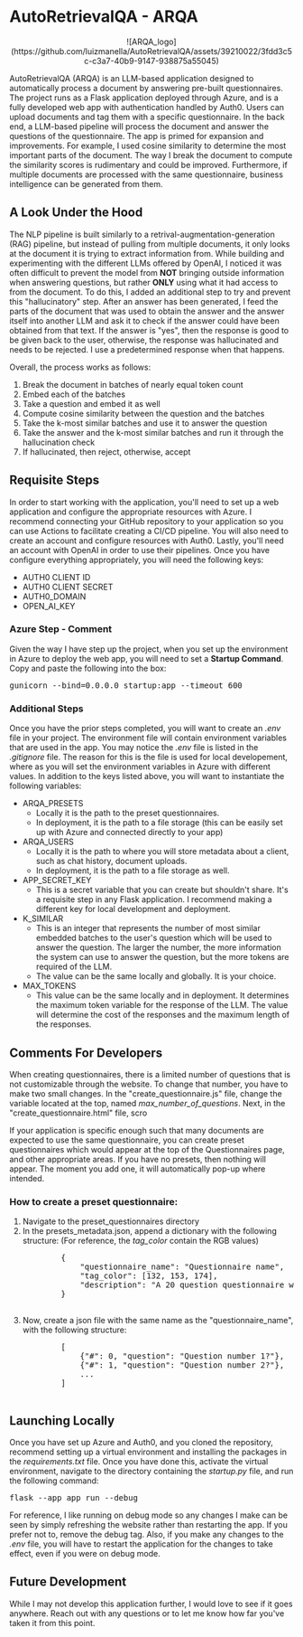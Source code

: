 # AutoRetrievalQA - ARQA
<div align="center">
![ARQA_logo](https://github.com/luizmanella/AutoRetrievalQA/assets/39210022/3fdd3c5c-c3a7-40b9-9147-938875a55045)
</div>

<p>AutoRetrievalQA (ARQA) is an LLM-based application designed to automatically process a document by answering pre-built questionnaires. The project runs as a Flask application deployed through Azure, and is a fully developed web app with authentication handled by Auth0. Users can upload documents and tag them with a specific questionnaire. In the back end, a LLM-based pipeline will process the document and answer the questions of the questionnaire. The app is primed for expansion and improvements. For example, I used cosine similarity to determine the most important parts of the document. The way I break the document to compute the similarity scores is rudimentary and could be improved. Furthermore, if multiple documents are processed with the same questionnaire, business intelligence can be generated from them.</p>

<h2>A Look Under the Hood</h2>
<p>The NLP pipeline is built similarly to a retrival-augmentation-generation (RAG) pipeline, but instead of pulling from multiple documents, it only looks at the document it is trying to extract information from. While building and experimenting with the different LLMs offered by OpenAI, I noticed it was often difficult to prevent the model from <b>NOT</b> bringing outside information when answering questions, but rather <b>ONLY</b> using what it had access to from the document. To do this, I added an additional step to try and prevent this "hallucinatory" step. After an answer has been generated, I feed the parts of the document that was used to obtain the answer and the answer itself into another LLM and ask it to check if the answer could have been obtained from that text. If the answer is "yes", then the response is good to be given back to the user, otherwise, the response was hallucinated and needs to be rejected. I use a predetermined response when that happens.</p> Overall, the process works as follows:
<ol>
    <li>Break the document in batches of nearly equal token count</li>
    <li>Embed each of the batches</li>
    <li>Take a question and embed it as well</li>
    <li>Compute cosine similarity between the question and the batches</li>
    <li>Take the k-most similar batches and use it to answer the question</li>
    <li>Take the answer and the k-most similar batches and run it through the hallucination check</li>
    <li>If hallucinated, then reject, otherwise, accept</li>
</ol>

<h2>Requisite Steps</h2>
<p>In order to start working with the application, you'll need to set up a web application and configure the appropriate resources with Azure. I recommend connecting your GitHub repository to your application so you can use Actions to facilitate creating a CI/CD pipeline. You will also need to create an account and configure resources with Auth0. Lastly, you'll need an account with OpenAI in order to use their pipelines. Once you have configure everything appropriately, you will need the following keys:</p>
<ul>
    <li>AUTH0 CLIENT ID</li>
    <li>AUTH0 CLIENT SECRET</li>
    <li>AUTH0_DOMAIN</li>
    <li>OPEN_AI_KEY</li>
</ul>
<h3>Azure Step - Comment</h3>
<p>Given the way I have step up the project, when you set up the environment in Azure to deploy the web app, you will need to set a <b>Startup Command</b>. Copy and paste the following into the box:</p>
<pre>gunicorn --bind=0.0.0.0 startup:app --timeout 600</pre>

<h3>Additional Steps</h3>
Once you have the prior steps completed, you will want to create an <i>.env</i> file in your project. The environment file will contain environment variables that are used in the app. You may notice the <i>.env</i> file is listed in the <i>.gitignore</i> file. The reason for this is the file is used for local developement, where as you will set the environment variables in Azure with different values. In addition to the keys listed above, you will want to instantiate the following variables:
<ul>
    <li>
        ARQA_PRESETS
        <ul>
            <li>Locally it is the path to the preset questionnaires.</li>
            <li>In deployment, it is the path to a file storage (this can be easily set up with Azure and connected directly to your app)</li>
        </ul>
    </li>
    <li>
        ARQA_USERS
        <ul>
            <li>Locally it is the path to where you will store metadata about a client, such as chat history, document uploads. </li>
            <li>In deployment, it is the path to a file storage as well.
        </ul>
    </li>
    <li>
        APP_SECRET_KEY
        <ul>
            <li>This is a secret variable that you can create but shouldn't share. It's a requisite step in any Flask application. I recommend making a different key for local development and deployment.</li>
        </ul>
    </li>
    <li>
        K_SIMILAR
        <ul>
            <li>This is an integer that represents the number of most similar embedded batches to the user's question which will be used to answer the question. The larger the number, the more information the system can use to answer the question, but the more tokens are required of the LLM.</li>
            <li>The value can be the same locally and globally. It is your choice.</li>
        </ul>
    </li>
    <li>
        MAX_TOKENS
        <ul>
            <li>This value can be the same locally and in deployment. It determines the maximum token variable for the response of the LLM. The value will determine the cost of the responses and the maximum length of the responses.</li>
        </ul>
    </li>
</ul>


<h2>Comments For Developers</h2>
<p>When creating questionnaires, there is a limited number of questions that is not customizable through the website. To change that number, you have to make two small changes. In the "create_questionnaire.js" file, change the variable located at the top, named <i>max_number_of_questions</i>. Next, in the "create_questionnaire.html" file, scro</p>
<p>If your application is specific enough such that many documents are expected to use the same questionnaire, you can create preset questionnaires which would appear at the top of the Questionnaires page, and other appropriate areas. If you have no presets, then nothing will appear. The moment you add one, it will automatically pop-up where intended.</p>
<h3>How to create a preset questionnaire:</h3>
<ol>
    <li>Navigate to the preset_questionnaires directory</li>
    <li>
        In the presets_metadata.json, append a dictionary with the following structure: (For reference, the <i>tag_color</i> contain the RGB values)
        <pre>
        {
            "questionnaire_name": "Questionnaire name",
            "tag_color": [132, 153, 174],
            "description": "A 20 question questionnaire which covers high level deal/fund structure, investment strategy, and closing mechanics."
        }
        </pre>
    </li>
    <li>
        Now, create a json file with the same name as the "questionnaire_name", with the following structure:
        <pre>
        [
            {"#": 0, "question": "Question number 1?"},
            {"#": 1, "question": "Question number 2?"}, 
            ...
        ]
        </pre>
    </li>
</ol>   

<h2>Launching Locally</h2>
<p>Once you have set up Azure and Auth0, and you cloned the repository, recommend setting up a virtual environment and installing the packages in the <i>requirements.txt</i> file. Once you have done this, activate the virtual environment, navigate to the directory containing the <i>startup.py</i> file, and run the following command:</p>
<pre>flask --app app run --debug</pre>
<p>For reference, I like running on debug mode so any changes I make can be seen by simply refreshing the website rather than restarting the app. If you prefer not to, remove the debug tag. Also, if you make any changes to the <i>.env</i> file, you will have to restart the application for the changes to take effect, even if you were on debug mode.</p>

<h2>Future Development</h2>
While I may not develop this application further, I would love to see if it goes anywhere. Reach out with any questions or to let me know how far you've taken it from this point.
